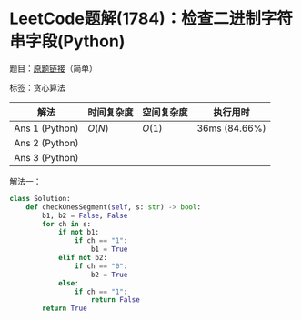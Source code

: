 # LeetCode题解(1784)：检查二进制字符串字段(Python)

题目：[原题链接](https://leetcode-cn.com/problems/check-if-binary-string-has-at-most-one-segment-of-ones/)（简单）

标签：贪心算法

| 解法           | 时间复杂度 | 空间复杂度 | 执行用时      |
| -------------- | ---------- | ---------- | ------------- |
| Ans 1 (Python) | $O(N)$     | $O(1)$     | 36ms (84.66%) |
| Ans 2 (Python) |            |            |               |
| Ans 3 (Python) |            |            |               |

解法一：

```python
class Solution:
    def checkOnesSegment(self, s: str) -> bool:
        b1, b2 = False, False
        for ch in s:
            if not b1:
                if ch == "1":
                    b1 = True
            elif not b2:
                if ch == "0":
                    b2 = True
            else:
                if ch == "1":
                    return False
        return True
```

